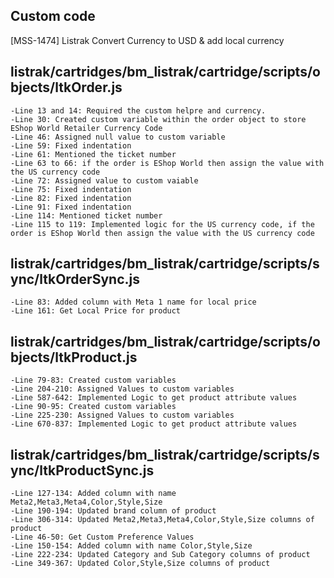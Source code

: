 ## Custom code 
[MSS-1474] Listrak Convert Currency to USD & add local currency
## listrak/cartridges/bm_listrak/cartridge/scripts/objects/ltkOrder.js
    -Line 13 and 14: Required the custom helpre and currency.
    -Line 30: Created custom variable within the order object to store EShop World Retailer Currency Code
    -Line 46: Assigned null value to custom variable
    -Line 59: Fixed indentation
    -Line 61: Mentioned the ticket number
    -Line 63 to 66: if the order is EShop World then assign the value with the US currency code
    -Line 72: Assigned value to custom vaiable
    -Line 75: Fixed indentation
    -Line 82: Fixed indentation
    -Line 91: Fixed indentation
    -Line 114: Mentioned ticket number
    -Line 115 to 119: Implemented logic for the US currency code, if the order is EShop World then assign the value with the US currency code
## listrak/cartridges/bm_listrak/cartridge/scripts/sync/ltkOrderSync.js
    -Line 83: Added column with Meta 1 name for local price
    -Line 161: Get Local Price for product

## listrak/cartridges/bm_listrak/cartridge/scripts/objects/ltkProduct.js
    -Line 79-83: Created custom variables
    -Line 204-210: Assigned Values to custom variables
    -Line 587-642: Implemented Logic to get product attribute values 
    -Line 90-95: Created custom variables
    -Line 225-230: Assigned Values to custom variables
    -Line 670-837: Implemented Logic to get product attribute values 
## listrak/cartridges/bm_listrak/cartridge/scripts/sync/ltkProductSync.js
    -Line 127-134: Added column with name Meta2,Meta3,Meta4,Color,Style,Size
    -Line 190-194: Updated brand column of product
    -Line 306-314: Updated Meta2,Meta3,Meta4,Color,Style,Size columns of product
    -Line 46-50: Get Custom Preference Values
    -Line 150-154: Added column with name Color,Style,Size
    -Line 222-234: Updated Category and Sub Category columns of product
    -Line 349-367: Updated Color,Style,Size columns of product